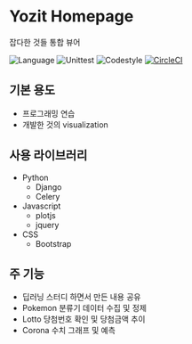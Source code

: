 Yozit Homepage
==============

잡다한 것들 통합 뷰어

![Language](https://img.shields.io/github/languages/count/paryoja/dashboard)
![Unittest](https://github.com/paryoja/dashboard/workflows/Unittest/badge.svg?branch=master)
![Codestyle](https://img.shields.io/badge/code%20style-black-000000.svg)
[![CircleCI](https://circleci.com/gh/paryoja/dashboard.svg?style=svg)](https://circleci.com/gh/paryoja/dashboard)

## 기본 용도
* 프로그래밍 연습
* 개발한 것의 visualization

## 사용 라이브러리
* Python
  * Django
  * Celery
* Javascript
  * plotjs
  * jquery
* CSS
  * Bootstrap
  
## 주 기능
* 딥러닝 스터디 하면서 만든 내용 공유
* Pokemon 분류기 데이터 수집 및 정제
* Lotto 당첨번호 확인 및 당첨금액 추이
* Corona 수치 그래프 및 예측
